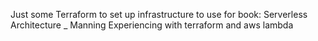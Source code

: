 Just some Terraform to set up infrastructure to use for book: Serverless Architecture _ Manning
Experiencing with terraform and aws lambda

